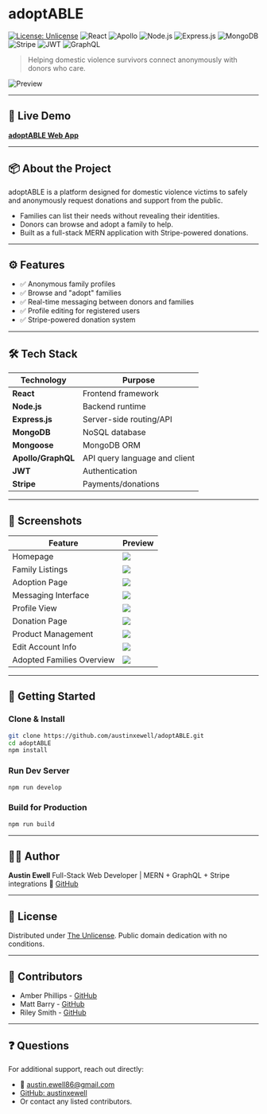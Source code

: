 # adoptABLE

[![License: Unlicense](https://img.shields.io/badge/license-Unlicense-blue.svg)](http://unlicense.org/)
![React](https://img.shields.io/badge/React-18.x-61DAFB?style=flat-square\&logo=react\&logoColor=white)
![Apollo](https://img.shields.io/badge/Apollo-GraphQL-311C87?style=flat-square\&logo=apollo-graphql\&logoColor=white)
![Node.js](https://img.shields.io/badge/Node.js-18.x-green?style=flat-square\&logo=node.js\&logoColor=white)
![Express.js](https://img.shields.io/badge/Express.js-Backend-black?style=flat-square\&logo=express\&logoColor=white)
![MongoDB](https://img.shields.io/badge/MongoDB-Mongoose-47A248?style=flat-square\&logo=mongodb\&logoColor=white)
![Stripe](https://img.shields.io/badge/Stripe-Payments-635BFF?style=flat-square\&logo=stripe\&logoColor=white)
![JWT](https://img.shields.io/badge/Auth-JWT-orange?style=flat-square\&logo=jsonwebtokens)
![GraphQL](https://img.shields.io/badge/API-GraphQL-E10098?style=flat-square\&logo=graphql\&logoColor=white)

> Helping domestic violence survivors connect anonymously with donors who care.

![Preview](https://user-images.githubusercontent.com/86080954/148338421-6a894e08-4c57-4b61-8ab4-42c6057ba4ad.JPG)

---

## 🔗 Live Demo

**[adoptABLE Web App](https://adoptable-dv.herokuapp.com/)**

---

## 📦 About the Project

adoptABLE is a platform designed for domestic violence victims to safely and anonymously request donations and support from the public.

* Families can list their needs without revealing their identities.
* Donors can browse and adopt a family to help.
* Built as a full-stack MERN application with Stripe-powered donations.

---

## ⚙️ Features

* ✅ Anonymous family profiles
* ✅ Browse and "adopt" families
* ✅ Real-time messaging between donors and families
* ✅ Profile editing for registered users
* ✅ Stripe-powered donation system

---

## 🛠️ Tech Stack

| Technology         | Purpose                       |
| ------------------ | ----------------------------- |
| **React**          | Frontend framework            |
| **Node.js**        | Backend runtime               |
| **Express.js**     | Server-side routing/API       |
| **MongoDB**        | NoSQL database                |
| **Mongoose**       | MongoDB ORM                   |
| **Apollo/GraphQL** | API query language and client |
| **JWT**            | Authentication                |
| **Stripe**         | Payments/donations            |

---

## 📸 Screenshots

| Feature                   | Preview                                                                                                    |
| ------------------------- | ---------------------------------------------------------------------------------------------------------- |
| Homepage                  | ![](https://user-images.githubusercontent.com/86080954/148338421-6a894e08-4c57-4b61-8ab4-42c6057ba4ad.JPG) |
| Family Listings           | ![](https://user-images.githubusercontent.com/86080954/148338424-c575129f-378d-45d1-b810-406482a16225.JPG) |
| Adoption Page             | ![](https://user-images.githubusercontent.com/86080954/148338430-51664fba-c67e-42bc-8b6c-c1930cf10657.JPG) |
| Messaging Interface       | ![](https://user-images.githubusercontent.com/86080954/148338437-c2c9c488-a469-4301-a5b6-32f116f19a69.JPG) |
| Profile View              | ![](https://user-images.githubusercontent.com/86080954/148338441-9485fc56-95ef-4d61-8081-4746c6c75e71.JPG) |
| Donation Page             | ![](https://user-images.githubusercontent.com/86080954/148338450-94740a7b-dc27-45e2-99b2-4a82daab2f9d.JPG) |
| Product Management        | ![](https://user-images.githubusercontent.com/86080954/148338480-d65cb95e-19c1-4ca7-bc54-4c2de211b864.JPG) |
| Edit Account Info         | ![](https://user-images.githubusercontent.com/86080954/148338499-ce9c3550-b957-4519-ac9b-2c9cac544152.JPG) |
| Adopted Families Overview | ![](https://user-images.githubusercontent.com/86080954/148338504-f18c34a2-8187-4e75-b92c-476081d0f37d.JPG) |

---

## 🚀 Getting Started

### Clone & Install

```bash
git clone https://github.com/austinxewell/adoptABLE.git
cd adoptABLE
npm install
```

### Run Dev Server

```bash
npm run develop
```

### Build for Production

```bash
npm run build
```

---

## 👨‍💼 Author

**Austin Ewell**
Full-Stack Web Developer | MERN + GraphQL + Stripe integrations
🔗 [GitHub](https://github.com/austinxewell)

---

## 📄 License

Distributed under [The Unlicense](https://unlicense.org/). Public domain dedication with no conditions.

---

## 👥 Contributors

* Amber Phillips - [GitHub](https://github.com/Aphillip22)
* Matt Barry - [GitHub](https://github.com/jazzmbarry)
* Riley Smith - [GitHub](https://github.com/grsmith35)

---

## ❓ Questions

For additional support, reach out directly:

* 📧 [austin.ewell86@gmail.com](mailto:austin.ewell86@gmail.com)
* [GitHub: austinxewell](https://github.com/austinxewell)
* Or contact any listed contributors.
